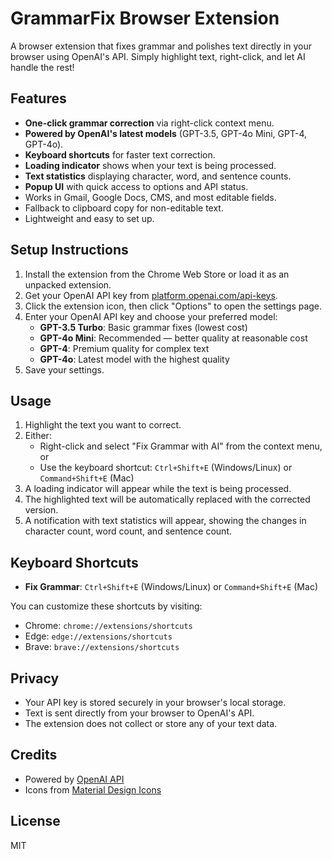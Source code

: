 # GrammarFix Browser Extension

A browser extension that fixes grammar and polishes text directly in your browser using OpenAI's API. Simply highlight text, right-click, and let AI handle the rest!


## Features
- **One-click grammar correction** via right-click context menu.
- **Powered by OpenAI's latest models** (GPT-3.5, GPT-4o Mini, GPT-4, GPT-4o).
- **Keyboard shortcuts** for faster text correction.
- **Loading indicator** shows when your text is being processed.
- **Text statistics** displaying character, word, and sentence counts.
- **Popup UI** with quick access to options and API status.
- Works in Gmail, Google Docs, CMS, and most editable fields.
- Fallback to clipboard copy for non-editable text.
- Lightweight and easy to set up.

## Setup Instructions
1. Install the extension from the Chrome Web Store or load it as an unpacked extension.
2. Get your OpenAI API key from [platform.openai.com/api-keys](https://platform.openai.com/api-keys).
3. Click the extension icon, then click "Options" to open the settings page.
4. Enter your OpenAI API key and choose your preferred model:
   - **GPT-3.5 Turbo**: Basic grammar fixes (lowest cost)
   - **GPT-4o Mini**: Recommended — better quality at reasonable cost
   - **GPT-4**: Premium quality for complex text
   - **GPT-4o**: Latest model with the highest quality
5. Save your settings.

## Usage
1. Highlight the text you want to correct.
2. Either:
   - Right-click and select "Fix Grammar with AI" from the context menu, or
   - Use the keyboard shortcut: `Ctrl+Shift+E` (Windows/Linux) or `Command+Shift+E` (Mac)
3. A loading indicator will appear while the text is being processed.
4. The highlighted text will be automatically replaced with the corrected version.
5. A notification with text statistics will appear, showing the changes in character count, word count, and sentence count.

## Keyboard Shortcuts
- **Fix Grammar**: `Ctrl+Shift+E` (Windows/Linux) or `Command+Shift+E` (Mac)

You can customize these shortcuts by visiting:
- Chrome: `chrome://extensions/shortcuts`
- Edge: `edge://extensions/shortcuts`
- Brave: `brave://extensions/shortcuts`

## Privacy
- Your API key is stored securely in your browser's local storage.
- Text is sent directly from your browser to OpenAI's API.
- The extension does not collect or store any of your text data.

## Credits
- Powered by [OpenAI API](https://openai.com/blog/openai-api)
- Icons from [Material Design Icons](https://material.io/resources/icons/)

## License
MIT
